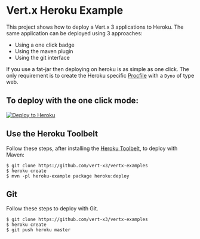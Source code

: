# Vert.x Heroku Example

This project shows how to deploy a Vert.x 3 applications to Heroku. The same application can be deployed using 3 approaches:

* Using a one click badge
* Using the maven plugin
* Using the git interface

If you use a fat-jar then deploying on heroku is as simple as one click. The only requirement is to create the Heroku specific [Procfile](../Procfile) with a `Dyno` of type web.

## To deploy with the one click mode:

[![Deploy to Heroku](https://www.herokucdn.com/deploy/button.png)](https://heroku.com/deploy)

## Use the Heroku Toolbelt

Follow these steps, after installing the [Heroku Toolbelt](https://toolbelt.heroku.com/), to deploy with Maven:

```sh-session
$ git clone https://github.com/vert-x3/vertx-examples
$ heroku create
$ mvn -pl heroku-example package heroku:deploy
```

## Git

Follow these steps to deploy with Git.

```sh-session
$ git clone https://github.com/vert-x3/vertx-examples
$ heroku create
$ git push heroku master
```
